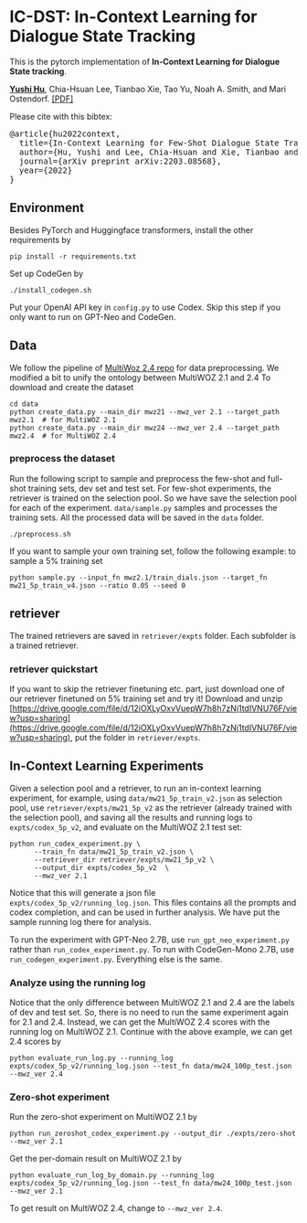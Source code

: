 # IC-DST: In-Context Learning for Dialogue State Tracking

This is the pytorch implementation of
**In-Context Learning for Dialogue State tracking**. 

[**Yushi Hu**](https://yushi-hu.github.io/), Chia-Hsuan Lee, Tianbao Xie, Tao Yu, Noah A. Smith, and Mari Ostendorf. 
[[PDF]](https://arxiv.org/abs/2203.08568)

Please cite with this bibtex:
<pre>
@article{hu2022context,
  title={In-Context Learning for Few-Shot Dialogue State Tracking},
  author={Hu, Yushi and Lee, Chia-Hsuan and Xie, Tianbao and Yu, Tao and Smith, Noah A and Ostendorf, Mari},
  journal={arXiv preprint arXiv:2203.08568},
  year={2022}
}
</pre>

## Environment
Besides PyTorch and Huggingface transformers, install the other requirements by
```console
pip install -r requirements.txt
```
Set up CodeGen by
```console
./install_codegen.sh
```

Put your OpenAI API key in `config.py` to use Codex.
Skip this step if you only want to run on GPT-Neo and CodeGen.

## Data
We follow the pipeline of [MultiWoz 2.4 repo](https://github.com/smartyfh/MultiWOZ2.4/) for data preprocessing.
We modified a bit to unify the ontology between MultiWOZ 2.1 and 2.4
To download and create the dataset
```console
cd data
python create_data.py --main_dir mwz21 --mwz_ver 2.1 --target_path mwz2.1  # for MultiWOZ 2.1
python create_data.py --main_dir mwz24 --mwz_ver 2.4 --target_path mwz2.4  # for MultiWOZ 2.4
```

### preprocess the dataset
Run the following script to sample and preprocess the few-shot and full-shot training sets, dev set and test set. 
For few-shot experiments, the retriever is trained on the selection pool. So we have save the selection pool for each of the experiment.
`data/sample.py` samples and processes the training sets.
All the processed data will be saved in the `data` folder.
```console
./preprocess.sh
```

If you want to sample your own training set, follow the following example:
to sample a 5% training set
```console
python sample.py --input_fn mwz2.1/train_dials.json --target_fn mw21_5p_train_v4.json --ratio 0.05 --seed 0
```


## retriever
The trained retrievers are saved in `retriever/expts` folder. Each subfolder is a trained retriever.

### retriever quickstart
If you want to skip the retriever finetuning etc. part, just download one of our retriever finetuned on 5% training set and try it!
Download and unzip [https://drive.google.com/file/d/12iOXLyOxvVuepW7h8h7zNj1tdIVNU76F/view?usp=sharing](https://drive.google.com/file/d/12iOXLyOxvVuepW7h8h7zNj1tdIVNU76F/view?usp=sharing), put the folder in `retriever/expts`.

## In-Context Learning Experiments

Given a selection pool and a retriever, to run an in-context learning experiment, for example, using `data/mw21_5p_train_v2.json` as selection pool, use `retriever/expts/mw21_5p_v2` as the retriever (already trained with the selection pool), and saving all the results and running logs to `expts/codex_5p_v2`, and evaluate on the MultiWOZ 2.1 test set:
```console
python run_codex_experiment.py \
      --train_fn data/mw21_5p_train_v2.json \
      --retriever_dir retriever/expts/mw21_5p_v2 \
      --output_dir expts/codex_5p_v2  \
      --mwz_ver 2.1
```
Notice that this will generate a json file `expts/codex_5p_v2/running_log.json`. This files contains all the prompts and codex completion, and can be used in further analysis. We have put the sample running log there for analysis.

To run the experiment with GPT-Neo 2.7B, use `run_gpt_neo_experiment.py` rather than `run_codex_experiment.py`. To run with CodeGen-Mono 2.7B, use `run_codegen_experiment.py`. Everything else is the same.

### Analyze using the running log

Notice that the only difference between MultiWOZ 2.1 and 2.4 are the labels of dev and test set. So, there is no need to run the same experiment again for 2.1 and 2.4. Instead, we can get the MultiWOZ 2.4 scores with the running log on MultiWOZ 2.1. Continue with the above example, we can get 2.4 scores by
```console
python evaluate_run_log.py --running_log expts/codex_5p_v2/running_log.json --test_fn data/mw24_100p_test.json --mwz_ver 2.4
```

### Zero-shot experiment
Run the zero-shot experiment on MultiWOZ 2.1 by
```console
python run_zeroshot_codex_experiment.py --output_dir ./expts/zero-shot --mwz_ver 2.1
```

Get the per-domain result on MultiWOZ 2.1 by
```console
python evaluate_run_log_by_domain.py --running_log expts/codex_5p_v2/running_log.json --test_fn data/mw24_100p_test.json --mwz_ver 2.1
```

To get result on MultiWOZ 2.4, change to `--mwz_ver 2.4`.
